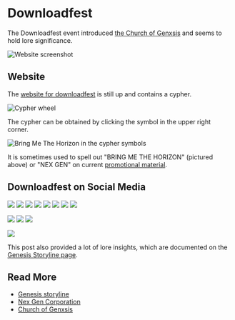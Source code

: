 # Downloadfest

The Downloadfest event introduced [the Church of Genxsis](church) and 
seems to hold lore significance. 

![Website screenshot](../../Resources/lore/genxsis.faith/genxsis_faith.png)

## Website

The [website for downloadfest](https://www.genxsis.faith/) is still up and 
contains a cypher.

![Cypher wheel](../../Resources/lore/genxsis.faith/cypher.png)

The cypher can be obtained by clicking the symbol in the upper right corner. 

![Bring Me The Horizon in the cypher symbols](../../Resources/other-webpages/bmth_cypher.png)

It is sometimes used to spell out "BRING ME THE HORIZON" (pictured above) or "NEX GEN" on 
current [promotional material](../socials).

## Downloadfest on Social Media

![](../../Resources/downloadfest/downloadfest_noserialno.jpg)
![](../../Resources/downloadfest/insta_downloadfest1.jpg)
![](../../Resources/downloadfest/insta_downloadfest2.jpg)
![](../../Resources/downloadfest/insta_downloadfest3.jpg)
![](../../Resources/downloadfest/insta_downloadfest_4.jpg)
![](../../Resources/downloadfest/insta_downloadfest5.jpg)
![](../../Resources/downloadfest/insta_downloadfest6.jpg)
![](../../Resources/downloadfest/insta_downloadfest7.jpg)

![](../../Resources/downloadfest/insta_downloadfest_dancers.jpg)
![](../../Resources/downloadfest/insta_downloadfest_dancer_picture.jpg)
![](../../Resources/downloadfest/eve_art_downloadfest.jpg)

![](../../Resources/downloadfest/insta_downloadfest_genesisstoryline.jpg)

This post also provided a lot of lore insights, which are documented on the 
[Genesis Storyline page](genesis-storyline).

## Read More

- [Genesis storyline](genesis-storyline)
- [Nex Gen Corporation](./nex-gen-corporation)
- [Church of Genxsis](church)